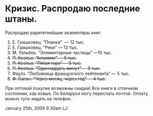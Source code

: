 # Кризис. Распродаю последние штаны.

Распродаю раритетнейшие экземпляры книг:

1.  Е. Гришковец. “Планка"  — 12 тыс.
2.  Е. Гришковец. "Реки” — 12 тыс.
3.  М. Уэльбек. “Элементарные частицы” —10 тыс.
4.  <s>П. Коэльо. “Алхимик” — 5 тыс.</s>
5.  <s>П. Коэльо. “Пятая гора” — 5 тыс.</s>
6.  <s>П. Коэльо. “Одиннадцать минут” — 5 тыс.</s>
7.  Фаулз. “Любовница французского лейтенанта” — 5 тыс.
8.  <s>Ф. Саган. “Через месяц, через год” — 4 тыс.</s>

При оптовой покупке возможны скидки) Все книги в отличном состоянии, как
новые. По Беларуси могу переслать почтой. Оплату можно тупо кидать на
телефон.

<span id="timestamp"> January 25th, 2009 9:30am </span> <span
class="tag">LJ</span>
